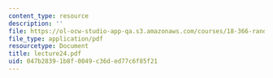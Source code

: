```yaml
---
content_type: resource
description: ''
file: https://ol-ocw-studio-app-qa.s3.amazonaws.com/courses/18-366-random-walks-and-diffusion-fall-2006/047b28391b8f0049c36ded77c6f85f21_lecture24.pdf
file_type: application/pdf
resourcetype: Document
title: lecture24.pdf
uid: 047b2839-1b8f-0049-c36d-ed77c6f85f21
---
```

